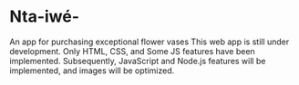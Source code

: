 # Nta-iwé-
An app for purchasing exceptional flower vases
This web app is still under development. Only HTML, CSS, and Some JS features have been implemented. Subsequently, JavaScript and Node.js features will be implemented, and images will be optimized.
